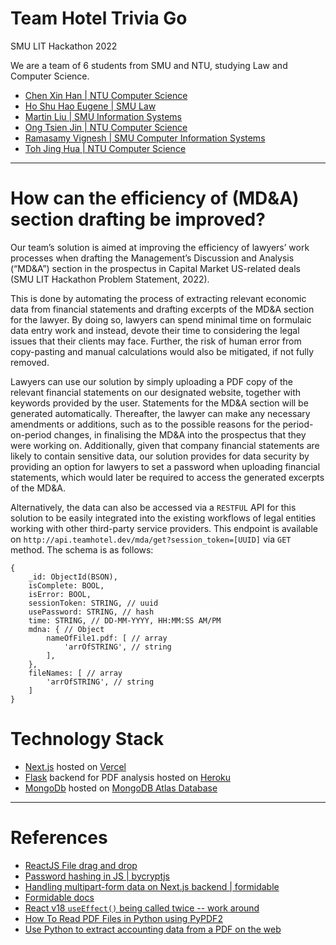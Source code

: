 # Team Hotel Trivia Go
SMU LIT Hackathon 2022

We are a team of 6 students from SMU and NTU, studying Law and Computer Science.
- [Chen Xin Han | NTU Computer Science](https://github.com/imevahans)
- [Ho Shu Hao Eugene | SMU Law](https://www.linkedin.com/in/eugenehoshuhao)
- [Martin Liu | SMU Information Systems](https://github.com/L1uM4rt1n)
- [Ong Tsien Jin | NTU Computer Science](https://github.com/TsienJin)
- [Ramasamy Vignesh | SMU Computer Information Systems](https://github.com/v1ghn35h)
- [Toh Jing Hua | NTU Computer Science](https://github.com/ztjhz)

***

# How can the efficiency of (MD&A) section drafting be improved?

Our team’s solution is aimed at improving the efficiency of lawyers’ work processes when drafting the Management’s Discussion and Analysis (“MD&A”) section in the prospectus in Capital Market US-related deals (SMU LIT Hackathon Problem Statement, 2022).

This is done by automating the process of extracting relevant economic data from financial statements and drafting excerpts of the MD&A section for the lawyer. By doing so, lawyers can spend minimal time on formulaic data entry work and instead, devote their time to considering the legal issues that their clients may face. Further, the risk of human error from copy-pasting and manual calculations would also be mitigated, if not fully removed.

Lawyers can use our solution by simply uploading a PDF copy of the relevant financial statements on our designated website, together with keywords provided by the user. Statements for the MD&A section will be generated automatically. Thereafter, the lawyer can make any necessary amendments or additions, such as to the possible reasons for the period-on-period changes, in finalising the MD&A into the prospectus that they were working on. Additionally, given that company financial statements are likely to contain sensitive data, our solution provides for data security by providing an option for lawyers to set a password when uploading financial statements, which would later be required to access the generated excerpts of the MD&A.

Alternatively, the data can also be accessed via a `RESTFUL` API for this solution to be easily integrated into the existing workflows of legal entities working with other third-party service providers. This endpoint is available on `http://api.teamhotel.dev/mda/get?session_token=[UUID]` via `GET` method. The schema is as follows:

```
{
    _id: ObjectId(BSON),
    isComplete: BOOL,
    isError: BOOL,
    sessionToken: STRING, // uuid
    usePassword: STRING, // hash
    time: STRING, // DD-MM-YYYY, HH:MM:SS AM/PM
    mdna: { // Object
        nameOfFile1.pdf: [ // array
            'arrOfSTRING', // string
        ],
    },
    fileNames: [ // array
        'arrOfSTRING', // string
    ]
}
```


# Technology Stack
- [Next.js](https://nextjs.org) hosted on [Vercel](https://vercel.com/)
- [Flask](https://flask.palletsprojects.com/en/2.1.x/) backend for PDF analysis hosted on [Heroku](https://www.heroku.com)
- [MongoDb](https://www.mongodb.com) hosted on [MongoDB Atlas Database](https://www.mongodb.com/atlas/database)


***

# References
- [ReactJS File drag and drop](https://www.codemzy.com/blog/react-drag-drop-file-upload)
- [Password hashing in JS | bycryptjs](https://www.npmjs.com/package/bcryptjs)
- [Handling multipart-form data on Next.js backend | formidable](https://chadalen.com/blog/how-to-use-a-multipart-form-in-nextjs-using-api-routes)
- [Formidable docs](https://www.npmjs.com/package/formidable)
- [React v18 ```useEffect()``` being called twice -- work around](https://javascript.plainenglish.io/react-18-useeffect-double-call-for-apis-emergency-fix-724b7ee6a646)
- [How To Read PDF Files in Python using PyPDF2](https://www.youtube.com/watch?v=N6Su4Hk8_-g)
- [Use Python to extract accounting data from a PDF on the web](https://www.youtube.com/watch?v=MjY7UUSAqqE&t=298s)
